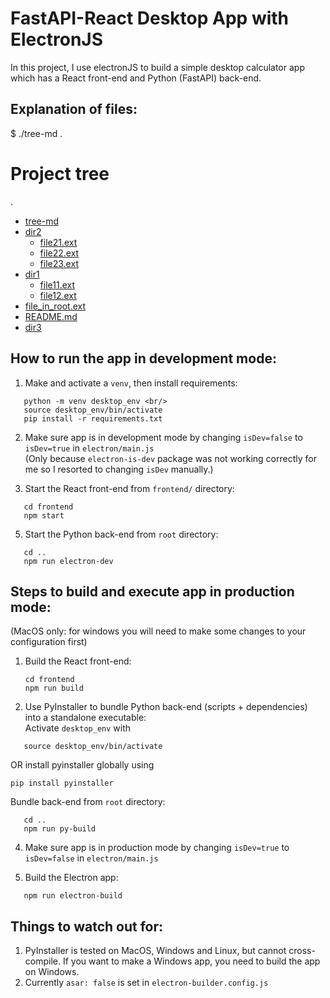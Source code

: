 # FastAPI-React Desktop App with ElectronJS 

In this project, I use electronJS to build a simple desktop calculator app which has a React front-end and Python (FastAPI) back-end. 

## Explanation of files: 

$ ./tree-md .
# Project tree

.
 * [tree-md](./tree-md)
 * [dir2](./dir2)
   * [file21.ext](./dir2/file21.ext)
   * [file22.ext](./dir2/file22.ext)
   * [file23.ext](./dir2/file23.ext)
 * [dir1](./dir1)
   * [file11.ext](./dir1/file11.ext)
   * [file12.ext](./dir1/file12.ext)
 * [file_in_root.ext](./file_in_root.ext)
 * [README.md](./README.md)
 * [dir3](./dir3)

## How to run the app in development mode: 

1. Make and activate a `venv`, then install requirements: <br/>
```
   python -m venv desktop_env <br/>
   source desktop_env/bin/activate
   pip install -r requirements.txt
```

2. Make sure app is in development mode by changing `isDev=false` to `isDev=true` in `electron/main.js`<br/>
   (Only because `electron-is-dev` package was not working correctly for me so I resorted to changing `isDev` manually.)
   
4. Start the React front-end from `frontend/` directory:<br/>
```
   cd frontend
   npm start
```
   
5. Start the Python back-end from `root` directory:
```
   cd ..
   npm run electron-dev
```
   

## Steps to build and execute app in production mode: 
(MacOS only: for windows you will need to make some changes to your configuration first)

1. Build the React front-end:<br/>
   ```
   cd frontend
   npm run build
   ```
   
3. Use PyInstaller to bundle Python back-end (scripts + dependencies) into a standalone executable:<br/>
Activate `desktop_env` with
```
   source desktop_env/bin/activate
```
 OR install pyinstaller globally using
 ```
 pip install pyinstaller
```
Bundle back-end from `root` directory:
```
   cd ..
   npm run py-build
```

4. Make sure app is in production mode by changing `isDev=true` to `isDev=false` in `electron/main.js`<br/>


5. Build the Electron app:<br/>
```
   npm run electron-build
```

## Things to watch out for: 

1. PyInstaller is tested on MacOS, Windows and Linux, but cannot cross-compile. If you want to make a Windows app, you need to build the app on Windows.
2. Currently `asar: false` is set in `electron-builder.config.js`
